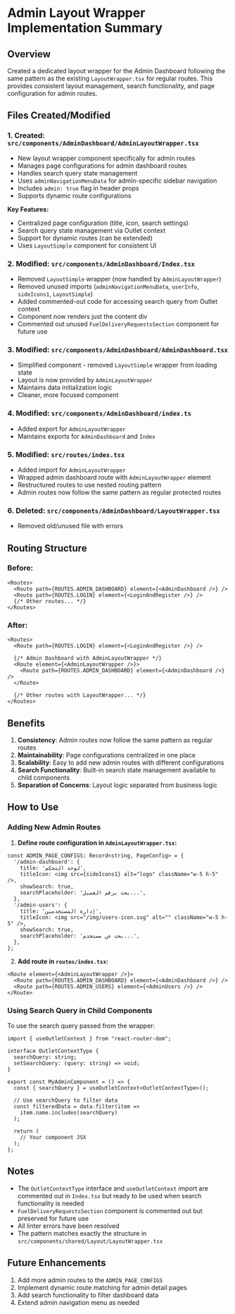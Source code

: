 # Admin Layout Wrapper Implementation Summary

## Overview
Created a dedicated layout wrapper for the Admin Dashboard following the same pattern as the existing `LayoutWrapper.tsx` for regular routes. This provides consistent layout management, search functionality, and page configuration for admin routes.

## Files Created/Modified

### 1. **Created: `src/components/AdminDashboard/AdminLayoutWrapper.tsx`**
- New layout wrapper component specifically for admin routes
- Manages page configurations for admin dashboard routes
- Handles search query state management
- Uses `adminNavigationMenuData` for admin-specific sidebar navigation
- Includes `admin: true` flag in header props
- Supports dynamic route configurations

**Key Features:**
- Centralized page configuration (title, icon, search settings)
- Search query state management via Outlet context
- Support for dynamic routes (can be extended)
- Uses `LayoutSimple` component for consistent UI

### 2. **Modified: `src/components/AdminDashboard/Index.tsx`**
- Removed `LayoutSimple` wrapper (now handled by `AdminLayoutWrapper`)
- Removed unused imports (`adminNavigationMenuData`, `userInfo`, `sideIcons1`, `LayoutSimple`)
- Added commented-out code for accessing search query from Outlet context
- Component now renders just the content div
- Commented out unused `FuelDeliveryRequestsSection` component for future use

### 3. **Modified: `src/components/AdminDashboard/AdminDashboard.tsx`**
- Simplified component - removed `LayoutSimple` wrapper from loading state
- Layout is now provided by `AdminLayoutWrapper`
- Maintains data initialization logic
- Cleaner, more focused component

### 4. **Modified: `src/components/AdminDashboard/index.ts`**
- Added export for `AdminLayoutWrapper`
- Maintains exports for `AdminDashboard` and `Index`

### 5. **Modified: `src/routes/index.tsx`**
- Added import for `AdminLayoutWrapper`
- Wrapped admin dashboard route with `AdminLayoutWrapper` element
- Restructured routes to use nested routing pattern
- Admin routes now follow the same pattern as regular protected routes

### 6. **Deleted: `src/components/AdminDashboard/LayoutWrapper.tsx`**
- Removed old/unused file with errors

## Routing Structure

### Before:
```tsx
<Routes>
  <Route path={ROUTES.ADMIN_DASHBOARD} element={<AdminDashboard />} />
  <Route path={ROUTES.LOGIN} element={<LoginAndRegister />} />
  {/* Other routes... */}
</Routes>
```

### After:
```tsx
<Routes>
  <Route path={ROUTES.LOGIN} element={<LoginAndRegister />} />
  
  {/* Admin Dashboard with AdminLayoutWrapper */}
  <Route element={<AdminLayoutWrapper />}>
    <Route path={ROUTES.ADMIN_DASHBOARD} element={<AdminDashboard />} />
  </Route>
  
  {/* Other routes with LayoutWrapper... */}
</Routes>
```

## Benefits

1. **Consistency**: Admin routes now follow the same pattern as regular routes
2. **Maintainability**: Page configurations centralized in one place
3. **Scalability**: Easy to add new admin routes with different configurations
4. **Search Functionality**: Built-in search state management available to child components
5. **Separation of Concerns**: Layout logic separated from business logic

## How to Use

### Adding New Admin Routes

1. **Define route configuration in `AdminLayoutWrapper.tsx`:**
```tsx
const ADMIN_PAGE_CONFIGS: Record<string, PageConfig> = {
  '/admin-dashboard': {
    title: 'لوحة التحكم',
    titleIcon: <img src={sideIcons1} alt="logo" className="w-5 h-5" />,
    showSearch: true,
    searchPlaceholder: 'بحث برقم العميل...',
  },
  '/admin-users': {
    title: 'إدارة المستخدمين',
    titleIcon: <img src="/img/users-icon.svg" alt="" className="w-5 h-5" />,
    showSearch: true,
    searchPlaceholder: 'بحث عن مستخدم...',
  },
};
```

2. **Add route in `routes/index.tsx`:**
```tsx
<Route element={<AdminLayoutWrapper />}>
  <Route path={ROUTES.ADMIN_DASHBOARD} element={<AdminDashboard />} />
  <Route path={ROUTES.ADMIN_USERS} element={<AdminUsers />} />
</Route>
```

### Using Search Query in Child Components

To use the search query passed from the wrapper:

```tsx
import { useOutletContext } from "react-router-dom";

interface OutletContextType {
  searchQuery: string;
  setSearchQuery: (query: string) => void;
}

export const MyAdminComponent = () => {
  const { searchQuery } = useOutletContext<OutletContextType>();
  
  // Use searchQuery to filter data
  const filteredData = data.filter(item => 
    item.name.includes(searchQuery)
  );
  
  return (
    // Your component JSX
  );
};
```

## Notes

- The `OutletContextType` interface and `useOutletContext` import are commented out in `Index.tsx` but ready to be used when search functionality is needed
- `FuelDeliveryRequestsSection` component is commented out but preserved for future use
- All linter errors have been resolved
- The pattern matches exactly the structure in `src/components/shared/Layout/LayoutWrapper.tsx`

## Future Enhancements

1. Add more admin routes to the `ADMIN_PAGE_CONFIGS`
2. Implement dynamic route matching for admin detail pages
3. Add search functionality to filter dashboard data
4. Extend admin navigation menu as needed

